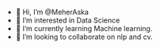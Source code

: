 - 👋 Hi, I’m @MeherAska
- 👀 I’m interested in Data Science
- 🌱 I’m currently learning Machine learning.
- 💞️ I’m looking to collaborate on nlp and cv.


<!---
MeherAska/MeherAska is a ✨ special ✨ repository because its `README.md` (this file) appears on your GitHub profile.
You can click the Preview link to take a look at your changes.
--->
